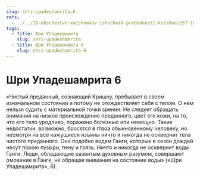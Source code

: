 ```yaml
---
slug: shri-upadeshamrita-6
refs:
  - ../../16-obschestvo-vaishnavov-istochnik-predannosti-krishne/257-1982-03-30-a-b1-b5-duhovnaya-chistota-vajshnava-za-predelami-fizicheskogo-i-mentalnogo-tel.md
tags:
  - title: Шри Упадешамрита
    slug: shri-upadeshamrita
  - title: Шри Упадешамрита 6
    slug: shri-upadeshamrita-6
---
```


# Шри Упадешамрита 6

«Чистый преданный, сознающий Кришну, пребывает в своем изначальном состоянии и потому не отождествляет себя с телом. О нем нельзя судить с материальной точки зрения. Не следует обращать внимания на низкое происхождение преданного, цвет его кожи, на то, что его тело уродливо, поражено болезнью или немощно. Такие недостатки, возможно, бросятся в глаза обыкновенному человеку, но несмотря на все кажущиеся изъяны ничто и никогда не осквернит тела чистого преданного. Оно подобно водам Ганги, которые в сезон дождей несут порою пузыри, пену и грязь. Ничто и никогда не осквернит воды Ганги. Люди, обладающие развитым духовным разумом, совершают омовение в Ганге, не обращая внимания на состояние воды» («Шри Упадешамрита», 6).

